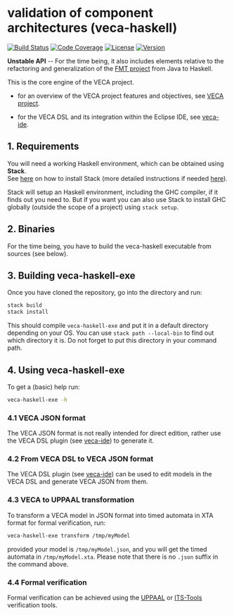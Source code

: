# validation of component architectures (veca-haskell)

[![Build Status](https://img.shields.io/travis/pascalpoizat/veca-haskell/master.svg?style=flat-square)](https://travis-ci.org/pascalpoizat/veca-haskell)
[![Code Coverage](https://img.shields.io/coveralls/pascalpoizat/veca-haskell/master.svg?style=flat-square)](https://coveralls.io/github/pascalpoizat/veca-haskell)
[![License](https://img.shields.io/badge/license-Apache%20License%202.0-blue.svg?style=flat-square)](LICENSE)
[![Version](https://img.shields.io/badge/version-1.0.0.0-green.svg?style=flat-square&label=version)](veca-haskell.cabal)<br/>
<!--
[![Issues Ready](https://img.shields.io/github/issues-raw/pascalpoizat/veca-haskell/ready.svg?style=flat-square&label=issues%20ready%20for%20development)](https://waffle.io/pascalpoizat/veca-haskell)
[![Issues in Progress](https://img.shields.io/github/issues-raw/pascalpoizat/veca-haskell/in%20progress.svg?style=flat-square&label=issues%20in%20progress)](https://waffle.io/pascalpoizat/veca-haskell)
-->
<!--
[![Version](https://img.shields.io/hackage/v/veca-haskell.svg?label=version&amp;style=flat-square)](https://hackage.haskell.org/package/veca-haskell)
-->

**Unstable API** -- For the time being, it also includes elements relative to the refactoring and generalization of the [FMT project](https://pascalpoizat.github.io/fmt-java) from Java to Haskell.

This is the core engine of the VECA project. 

- for an overview of the VECA project features and objectives, see [VECA project](https://pascalpoizat.github.io/veca).

- for the VECA DSL and its integration within the Eclipse IDE, see [veca-ide](https://github.com/pascalpoizat/veca-ide).

## 1. Requirements

You will need a working Haskell environment, which can be obtained using **Stack**.<br/>
See [here](https://haskell-lang.org/get-started) on how to install Stack (more detailed instructions if needed [here](https://docs.haskellstack.org/en/stable/install_and_upgrade/)).

Stack will setup an Haskell environment, including the GHC compiler, if it finds out you need to.
But if you want you can also use Stack to install GHC globally (outside the scope of a project) using `stack setup`.

## 2. Binaries

For the time being, you have to build the veca-haskell executable from sources (see below).

## 3. Building veca-haskell-exe

Once you have cloned the repository, go into the directory and run:

```sh
stack build
stack install
```

This should compile `veca-haskell-exe` and put it in a default directory depending on your OS.
You can use `stack path --local-bin` to find out which directory it is.
Do not forget to put this directory in your command path.

## 4. Using veca-haskell-exe

To get a (basic) help run:

```sh
veca-haskell-exe -h
```

### 4.1 VECA JSON format

The VECA JSON format is not really intended for direct edition, rather use the VECA DSL plugin (see [veca-ide](https://github.com/pascalpoizat/veca-ide)) to generate it.

### 4.2 From VECA DSL to VECA JSON format

The VECA DSL plugin (see [veca-ide](https://github.com/pascalpoizat/veca-ide))
can be used to edit models in the VECA DSL and generate VECA JSON from them. 

### 4.3 VECA to UPPAAL transformation

To transform a VECA model in JSON format into timed automata in XTA format for formal verification, run:

```sh
veca-haskell-exe transform /tmp/myModel
```

provided your model is `/tmp/myModel.json`, and you will get the timed automata in `/tmp/myModel.xta`. Please note that there is no `.json` suffix in the command above.

### 4.4 Formal verification

Formal verification can be achieved using the [UPPAAL](http://uppaal.org) or [ITS-Tools](https://lip6.github.io/ITSTools-web/) verification tools.